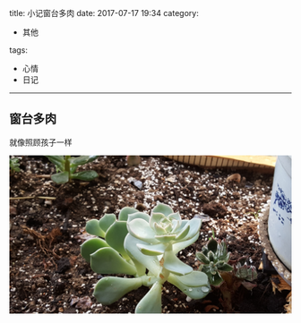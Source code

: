 title: 小记窗台多肉
date: 2017-07-17 19:34
category:

- 其他

tags:

- 心情
- 日记

------

## 窗台多肉

就像照顾孩子一样
<!-- more -->
![多肉](20170717/20170716_164909.jpg)
